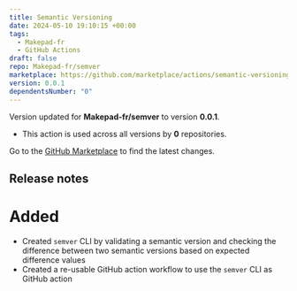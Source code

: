 ```yaml
---
title: Semantic Versioning
date: 2024-05-10 19:10:15 +00:00
tags:
  - Makepad-fr
  - GitHub Actions
draft: false
repo: Makepad-fr/semver
marketplace: https://github.com/marketplace/actions/semantic-versioning
version: 0.0.1
dependentsNumber: "0"
---
```



Version updated for **Makepad-fr/semver** to version **0.0.1**.
- This action is used across all versions by **0** repositories.

Go to the [GitHub Marketplace](https://github.com/marketplace/actions/semantic-versioning) to find the latest changes.

## Release notes

# Added

- Created `semver` CLI by validating a semantic version and checking the difference between two semantic versions based on expected difference values
- Created a re-usable GitHub action workflow to use the `semver` CLI as GitHub action
